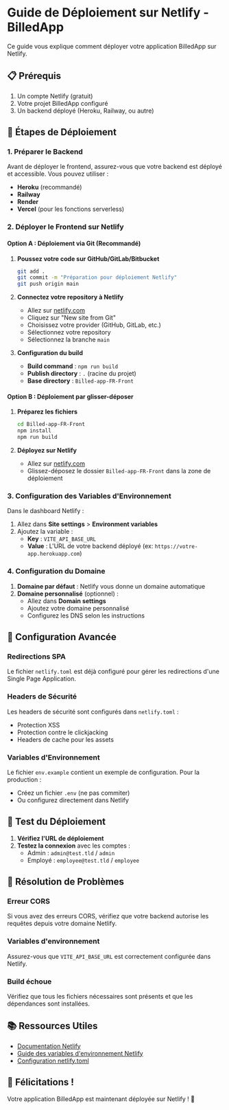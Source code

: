 # Guide de Déploiement sur Netlify - BilledApp

Ce guide vous explique comment déployer votre application BilledApp sur Netlify.

## 📋 Prérequis

1. Un compte Netlify (gratuit)
2. Votre projet BilledApp configuré
3. Un backend déployé (Heroku, Railway, ou autre)

## 🚀 Étapes de Déploiement

### 1. Préparer le Backend

Avant de déployer le frontend, assurez-vous que votre backend est déployé et accessible. Vous pouvez utiliser :
- **Heroku** (recommandé)
- **Railway**
- **Render**
- **Vercel** (pour les fonctions serverless)

### 2. Déployer le Frontend sur Netlify

#### Option A : Déploiement via Git (Recommandé)

1. **Poussez votre code sur GitHub/GitLab/Bitbucket**
   ```bash
   git add .
   git commit -m "Préparation pour déploiement Netlify"
   git push origin main
   ```

2. **Connectez votre repository à Netlify**
   - Allez sur [netlify.com](https://netlify.com)
   - Cliquez sur "New site from Git"
   - Choisissez votre provider (GitHub, GitLab, etc.)
   - Sélectionnez votre repository
   - Sélectionnez la branche `main`

3. **Configuration du build**
   - **Build command** : `npm run build`
   - **Publish directory** : `.` (racine du projet)
   - **Base directory** : `Billed-app-FR-Front`

#### Option B : Déploiement par glisser-déposer

1. **Préparez les fichiers**
   ```bash
   cd Billed-app-FR-Front
   npm install
   npm run build
   ```

2. **Déployez sur Netlify**
   - Allez sur [netlify.com](https://netlify.com)
   - Glissez-déposez le dossier `Billed-app-FR-Front` dans la zone de déploiement

### 3. Configuration des Variables d'Environnement

Dans le dashboard Netlify :

1. Allez dans **Site settings** > **Environment variables**
2. Ajoutez la variable :
   - **Key** : `VITE_API_BASE_URL`
   - **Value** : L'URL de votre backend déployé (ex: `https://votre-app.herokuapp.com`)

### 4. Configuration du Domaine

1. **Domaine par défaut** : Netlify vous donne un domaine automatique
2. **Domaine personnalisé** (optionnel) :
   - Allez dans **Domain settings**
   - Ajoutez votre domaine personnalisé
   - Configurez les DNS selon les instructions

## 🔧 Configuration Avancée

### Redirections SPA

Le fichier `netlify.toml` est déjà configuré pour gérer les redirections d'une Single Page Application.

### Headers de Sécurité

Les headers de sécurité sont configurés dans `netlify.toml` :
- Protection XSS
- Protection contre le clickjacking
- Headers de cache pour les assets

### Variables d'Environnement

Le fichier `env.example` contient un exemple de configuration. Pour la production :
- Créez un fichier `.env` (ne pas commiter)
- Ou configurez directement dans Netlify

## 🧪 Test du Déploiement

1. **Vérifiez l'URL de déploiement**
2. **Testez la connexion** avec les comptes :
   - Admin : `admin@test.tld` / `admin`
   - Employé : `employee@test.tld` / `employee`

## 🐛 Résolution de Problèmes

### Erreur CORS
Si vous avez des erreurs CORS, vérifiez que votre backend autorise les requêtes depuis votre domaine Netlify.

### Variables d'environnement
Assurez-vous que `VITE_API_BASE_URL` est correctement configurée dans Netlify.

### Build échoue
Vérifiez que tous les fichiers nécessaires sont présents et que les dépendances sont installées.

## 📚 Ressources Utiles

- [Documentation Netlify](https://docs.netlify.com/)
- [Guide des variables d'environnement Netlify](https://docs.netlify.com/environment-variables/overview/)
- [Configuration netlify.toml](https://docs.netlify.com/configure-builds/file-based-configuration/)

## 🎉 Félicitations !

Votre application BilledApp est maintenant déployée sur Netlify ! 🚀
